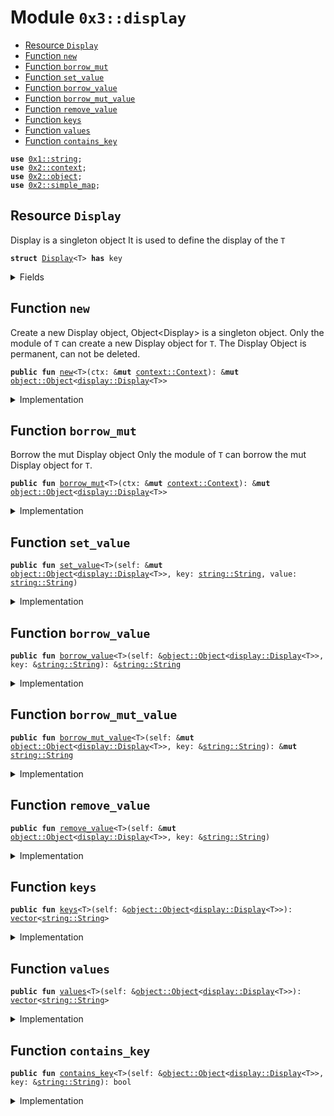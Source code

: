 
<a name="0x3_display"></a>

# Module `0x3::display`



-  [Resource `Display`](#0x3_display_Display)
-  [Function `new`](#0x3_display_new)
-  [Function `borrow_mut`](#0x3_display_borrow_mut)
-  [Function `set_value`](#0x3_display_set_value)
-  [Function `borrow_value`](#0x3_display_borrow_value)
-  [Function `borrow_mut_value`](#0x3_display_borrow_mut_value)
-  [Function `remove_value`](#0x3_display_remove_value)
-  [Function `keys`](#0x3_display_keys)
-  [Function `values`](#0x3_display_values)
-  [Function `contains_key`](#0x3_display_contains_key)


<pre><code><b>use</b> <a href="">0x1::string</a>;
<b>use</b> <a href="">0x2::context</a>;
<b>use</b> <a href="">0x2::object</a>;
<b>use</b> <a href="">0x2::simple_map</a>;
</code></pre>



<a name="0x3_display_Display"></a>

## Resource `Display`

Display<T> is a singleton object
It is used to define the display of the <code>T</code>


<pre><code><b>struct</b> <a href="display.md#0x3_display_Display">Display</a>&lt;T&gt; <b>has</b> key
</code></pre>



<details>
<summary>Fields</summary>


<dl>
<dt>
<code>sample_map: <a href="_SimpleMap">simple_map::SimpleMap</a>&lt;<a href="_String">string::String</a>, <a href="_String">string::String</a>&gt;</code>
</dt>
<dd>

</dd>
</dl>


</details>

<a name="0x3_display_new"></a>

## Function `new`

Create a new Display object, Object<Display<T>> is a singleton object.
Only the module of <code>T</code> can create a new Display object for <code>T</code>.
The Display Object is permanent, can not be deleted.


<pre><code><b>public</b> <b>fun</b> <a href="display.md#0x3_display_new">new</a>&lt;T&gt;(ctx: &<b>mut</b> <a href="_Context">context::Context</a>): &<b>mut</b> <a href="_Object">object::Object</a>&lt;<a href="display.md#0x3_display_Display">display::Display</a>&lt;T&gt;&gt;
</code></pre>



<details>
<summary>Implementation</summary>


<pre><code><b>public</b> <b>fun</b> <a href="display.md#0x3_display_new">new</a>&lt;T&gt;(ctx: &<b>mut</b> Context): &<b>mut</b> Object&lt;<a href="display.md#0x3_display_Display">Display</a>&lt;T&gt;&gt; {
    <b>let</b> obj = <a href="_new_singleton">context::new_singleton</a>(ctx, <a href="display.md#0x3_display_Display">Display</a>&lt;T&gt; {
        sample_map: <a href="_create">simple_map::create</a>()
    });
    <a href="_to_permanent">object::to_permanent</a>(obj);
    <a href="_borrow_mut_singleton">context::borrow_mut_singleton</a>&lt;<a href="display.md#0x3_display_Display">Display</a>&lt;T&gt;&gt;(ctx)
}
</code></pre>



</details>

<a name="0x3_display_borrow_mut"></a>

## Function `borrow_mut`

Borrow the mut Display object
Only the module of <code>T</code> can borrow the mut Display object for <code>T</code>.


<pre><code><b>public</b> <b>fun</b> <a href="display.md#0x3_display_borrow_mut">borrow_mut</a>&lt;T&gt;(ctx: &<b>mut</b> <a href="_Context">context::Context</a>): &<b>mut</b> <a href="_Object">object::Object</a>&lt;<a href="display.md#0x3_display_Display">display::Display</a>&lt;T&gt;&gt;
</code></pre>



<details>
<summary>Implementation</summary>


<pre><code><b>public</b> <b>fun</b> <a href="display.md#0x3_display_borrow_mut">borrow_mut</a>&lt;T&gt;(ctx: &<b>mut</b> Context): &<b>mut</b> Object&lt;<a href="display.md#0x3_display_Display">Display</a>&lt;T&gt;&gt; {
    <a href="_borrow_mut_singleton">context::borrow_mut_singleton</a>&lt;<a href="display.md#0x3_display_Display">Display</a>&lt;T&gt;&gt;(ctx)
}
</code></pre>



</details>

<a name="0x3_display_set_value"></a>

## Function `set_value`



<pre><code><b>public</b> <b>fun</b> <a href="display.md#0x3_display_set_value">set_value</a>&lt;T&gt;(self: &<b>mut</b> <a href="_Object">object::Object</a>&lt;<a href="display.md#0x3_display_Display">display::Display</a>&lt;T&gt;&gt;, key: <a href="_String">string::String</a>, value: <a href="_String">string::String</a>)
</code></pre>



<details>
<summary>Implementation</summary>


<pre><code><b>public</b> <b>fun</b> <a href="display.md#0x3_display_set_value">set_value</a>&lt;T&gt;(self: &<b>mut</b> Object&lt;<a href="display.md#0x3_display_Display">Display</a>&lt;T&gt;&gt;, key: String, value: String) {
    <b>let</b> display_ref = <a href="_borrow_mut">object::borrow_mut</a>(self);
    <a href="_add">simple_map::add</a>(&<b>mut</b> display_ref.sample_map, key, value);
}
</code></pre>



</details>

<a name="0x3_display_borrow_value"></a>

## Function `borrow_value`



<pre><code><b>public</b> <b>fun</b> <a href="display.md#0x3_display_borrow_value">borrow_value</a>&lt;T&gt;(self: &<a href="_Object">object::Object</a>&lt;<a href="display.md#0x3_display_Display">display::Display</a>&lt;T&gt;&gt;, key: &<a href="_String">string::String</a>): &<a href="_String">string::String</a>
</code></pre>



<details>
<summary>Implementation</summary>


<pre><code><b>public</b> <b>fun</b> <a href="display.md#0x3_display_borrow_value">borrow_value</a>&lt;T&gt;(self: & Object&lt;<a href="display.md#0x3_display_Display">Display</a>&lt;T&gt;&gt; , key: &String): &String {
    <b>let</b> display_ref = <a href="_borrow">object::borrow</a>(self);
    <a href="_borrow">simple_map::borrow</a>(&display_ref.sample_map, key)
}
</code></pre>



</details>

<a name="0x3_display_borrow_mut_value"></a>

## Function `borrow_mut_value`



<pre><code><b>public</b> <b>fun</b> <a href="display.md#0x3_display_borrow_mut_value">borrow_mut_value</a>&lt;T&gt;(self: &<b>mut</b> <a href="_Object">object::Object</a>&lt;<a href="display.md#0x3_display_Display">display::Display</a>&lt;T&gt;&gt;, key: &<a href="_String">string::String</a>): &<b>mut</b> <a href="_String">string::String</a>
</code></pre>



<details>
<summary>Implementation</summary>


<pre><code><b>public</b> <b>fun</b> <a href="display.md#0x3_display_borrow_mut_value">borrow_mut_value</a>&lt;T&gt;(self: &<b>mut</b> Object&lt;<a href="display.md#0x3_display_Display">Display</a>&lt;T&gt;&gt;, key: &String): &<b>mut</b> String {
    <b>let</b> display_ref = <a href="_borrow_mut">object::borrow_mut</a>(self);
    <a href="_borrow_mut">simple_map::borrow_mut</a>(&<b>mut</b> display_ref.sample_map, key)
}
</code></pre>



</details>

<a name="0x3_display_remove_value"></a>

## Function `remove_value`



<pre><code><b>public</b> <b>fun</b> <a href="display.md#0x3_display_remove_value">remove_value</a>&lt;T&gt;(self: &<b>mut</b> <a href="_Object">object::Object</a>&lt;<a href="display.md#0x3_display_Display">display::Display</a>&lt;T&gt;&gt;, key: &<a href="_String">string::String</a>)
</code></pre>



<details>
<summary>Implementation</summary>


<pre><code><b>public</b> <b>fun</b> <a href="display.md#0x3_display_remove_value">remove_value</a>&lt;T&gt;(self: &<b>mut</b> Object&lt;<a href="display.md#0x3_display_Display">Display</a>&lt;T&gt;&gt;, key: &String) {
    <b>let</b> display_ref = <a href="_borrow_mut">object::borrow_mut</a>(self);
    <a href="_remove">simple_map::remove</a>(&<b>mut</b> display_ref.sample_map, key);
}
</code></pre>



</details>

<a name="0x3_display_keys"></a>

## Function `keys`



<pre><code><b>public</b> <b>fun</b> <a href="display.md#0x3_display_keys">keys</a>&lt;T&gt;(self: &<a href="_Object">object::Object</a>&lt;<a href="display.md#0x3_display_Display">display::Display</a>&lt;T&gt;&gt;): <a href="">vector</a>&lt;<a href="_String">string::String</a>&gt;
</code></pre>



<details>
<summary>Implementation</summary>


<pre><code><b>public</b> <b>fun</b> <a href="display.md#0x3_display_keys">keys</a>&lt;T&gt;(self: & Object&lt;<a href="display.md#0x3_display_Display">Display</a>&lt;T&gt;&gt;): <a href="">vector</a>&lt;String&gt; {
    <b>let</b> display_ref = <a href="_borrow">object::borrow</a>(self);
    <a href="_keys">simple_map::keys</a>(& display_ref.sample_map)
}
</code></pre>



</details>

<a name="0x3_display_values"></a>

## Function `values`



<pre><code><b>public</b> <b>fun</b> <a href="display.md#0x3_display_values">values</a>&lt;T&gt;(self: &<a href="_Object">object::Object</a>&lt;<a href="display.md#0x3_display_Display">display::Display</a>&lt;T&gt;&gt;): <a href="">vector</a>&lt;<a href="_String">string::String</a>&gt;
</code></pre>



<details>
<summary>Implementation</summary>


<pre><code><b>public</b> <b>fun</b> <a href="display.md#0x3_display_values">values</a>&lt;T&gt;(self: & Object&lt;<a href="display.md#0x3_display_Display">Display</a>&lt;T&gt;&gt;): <a href="">vector</a>&lt;String&gt; {
    <b>let</b> display_ref = <a href="_borrow">object::borrow</a>(self);
    <a href="_values">simple_map::values</a>(& display_ref.sample_map)
}
</code></pre>



</details>

<a name="0x3_display_contains_key"></a>

## Function `contains_key`



<pre><code><b>public</b> <b>fun</b> <a href="display.md#0x3_display_contains_key">contains_key</a>&lt;T&gt;(self: &<a href="_Object">object::Object</a>&lt;<a href="display.md#0x3_display_Display">display::Display</a>&lt;T&gt;&gt;, key: &<a href="_String">string::String</a>): bool
</code></pre>



<details>
<summary>Implementation</summary>


<pre><code><b>public</b> <b>fun</b> <a href="display.md#0x3_display_contains_key">contains_key</a>&lt;T&gt;(self: & Object&lt;<a href="display.md#0x3_display_Display">Display</a>&lt;T&gt;&gt;, key: &String): bool {
    <b>let</b> display_ref = <a href="_borrow">object::borrow</a>(self);
    <a href="_contains_key">simple_map::contains_key</a>(& display_ref.sample_map, key)
}
</code></pre>



</details>
